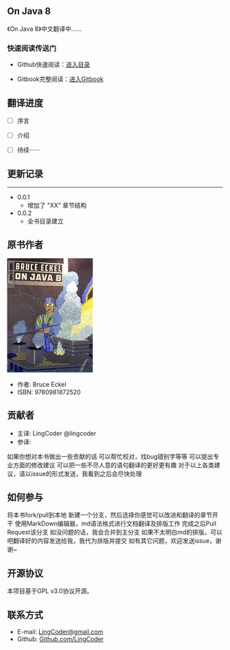 ## On Java 8
《On Java 8》中文翻译中……


### 快速阅读传送门

- Github快速阅读：[进入目录](https://github.com/lingcoder/OnJava8/SUMMARY.md)

- Gitbook完整阅读：[进入Gitbook](https://github.com/LingCoder)


## 翻译进度
- [ ] 序言
- [ ] 介绍
- [ ] 待续······


## 更新记录
------
- 0.0.1
  - 增加了 "XX" 章节结构
- 0.0.2
  - 全书目录建立
  
## 原书作者
<div align="left">

![cover](imags/cover_small.jpg)

 </div>

* 作者: Bruce Eckel 
* ISBN: 9780981872520

## 贡献者
* 主译: LingCoder @lingcoder
* 参译:  

如果你想对本书做出一些贡献的话
可以帮忙校对，找bug错别字等等
可以提出专业方面的修改建议
可以把一些不尽人意的语句翻译的更好更有趣
对于以上各类建议，请以issue的形式发送，我看到之后会尽快处理

## 如何参与
将本书fork/pull到本地
新建一个分支，然后选择你感觉可以改进和翻译的章节开干
使用MarkDown编辑器，md语法格式进行文档翻译及排版工作
完成之后Pull Request该分支
如没问题的话，我会合并到主分支
如果不太明白md的排版，可以吧翻译好的内容发送给我，我代为排版并提交
如有其它问题，欢迎发送issue，谢谢~

## 开源协议
本项目基于GPL v3.0协议开源。

## 联系方式
*  E-mail: LingCoder@gmail.com
* Github: [Github.com/LingCoder](https://github.com/LingCoder)





